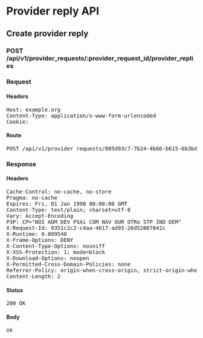 # Provider reply API

## Create provider reply

### POST /api/v1/provider_requests/:provider_request_id/provider_replies
### Request

#### Headers

<pre>Host: example.org
Content-Type: application/x-www-form-urlencoded
Cookie: </pre>

#### Route

<pre>POST /api/v1/provider_requests/805d93c7-7b24-4b66-b615-6b3bd8f7c788/provider_replies</pre>

### Response

#### Headers

<pre>Cache-Control: no-cache, no-store
Pragma: no-cache
Expires: Fri, 01 Jan 1990 00:00:00 GMT
Content-Type: text/plain; charset=utf-8
Vary: Accept-Encoding
P3P: CP=&quot;NOI ADM DEV PSAi COM NAV OUR OTRo STP IND DEM&quot;
X-Request-Id: 9351c2c2-c4aa-4617-ad95-26d52087041c
X-Runtime: 0.009540
X-Frame-Options: DENY
X-Content-Type-Options: nosniff
X-XSS-Protection: 1; mode=block
X-Download-Options: noopen
X-Permitted-Cross-Domain-Policies: none
Referrer-Policy: origin-when-cross-origin, strict-origin-when-cross-origin
Content-Length: 2</pre>

#### Status

<pre>200 OK</pre>

#### Body

<pre>ok</pre>
